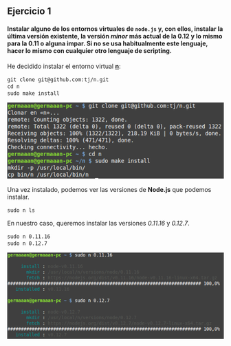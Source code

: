 ## Ejercicio 1

#### Instalar alguno de los entornos virtuales de `node.js` y, con ellos, instalar la última versión existente, la versión *minor* más actual de la 0.12 y lo mismo para la 0.11 o alguna impar. Si no se usa habitualmente este lenguaje, hacer lo mismo con cualquier otro lenguaje de scripting.

He decidido instalar el entorno virtual **[n](https://github.com/tj/n)**:

```
git clone git@github.com:tj/n.git
cd n
sudo make install
```

![eje01_img01](img/eje01_img01.png)

Una vez instalado, podemos ver las versiones de **Node.js** que podemos instalar.

```
sudo n ls
```

En nuestro caso, queremos instalar las versiones *0.11.16* y *0.12.7*.

```
sudo n 0.11.16
sudo n 0.12.7
```

![eje01_img02](img/eje01_img02.png)
